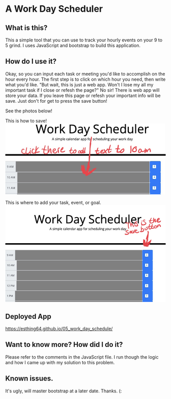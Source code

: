 # A Work Day Scheduler

## What is this?

This a simple tool that you can use to track your hourly events on your 9 to 5 grind.
I uses JavaScript and bootstrap to build this application.




## How do I use it?

Okay, so you can input each task or meeting you'd like to accomplish on the hour every hour. The first step is to click on which hour you need, then write what you'd like.
   "But wait, this is just a web app. Won't I lose my all my important task if I close or refesh the page?" No sir! There is web app will store your data. If you leave this page or refesh your important info will be save. Just don't for get to press the save button!

   See the photos below!

This is how to save!
<kbd>![This is how to save](./assets/readme-img/add_task.jpeg)</kbd>



This is where to add your task, event, or goal.
<kbd>![This is where to add your task, event, or goal.](./assets/readme-img/save_btn.jpeg)</kbd>
   

## Deployed App
https://esthing64.github.io/05_work_day_schedule/


## Want to know more? How did I do it?
Please refer to the comments in the JavaScript file. I run though the logic and how I came up with my solution to this problem.

## Known issues.

It's ugly, will master bootstrap at a later date. Thanks. (:
